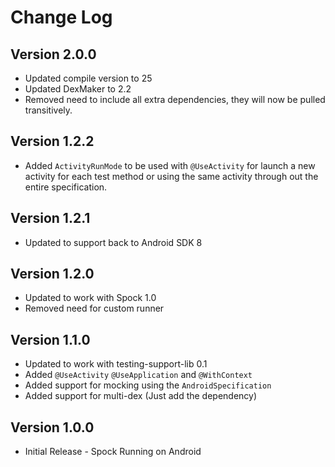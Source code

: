 # Change Log

## Version 2.0.0

* Updated compile version to 25
* Updated DexMaker to 2.2
* Removed need to include all extra dependencies, they will now be pulled transitively.

## Version 1.2.2

* Added `ActivityRunMode` to be used with `@UseActivity` for launch a new activity for each
test method or using the same activity through out the entire specification.

## Version 1.2.1

* Updated to support back to Android SDK 8

## Version 1.2.0

* Updated to work with Spock 1.0
* Removed need for custom runner

## Version 1.1.0

* Updated to work with testing-support-lib 0.1
* Added `@UseActivity` `@UseApplication` and `@WithContext`
* Added support for mocking using the `AndroidSpecification`
* Added support for multi-dex (Just add the dependency)

## Version 1.0.0

* Initial Release - Spock Running on Android
